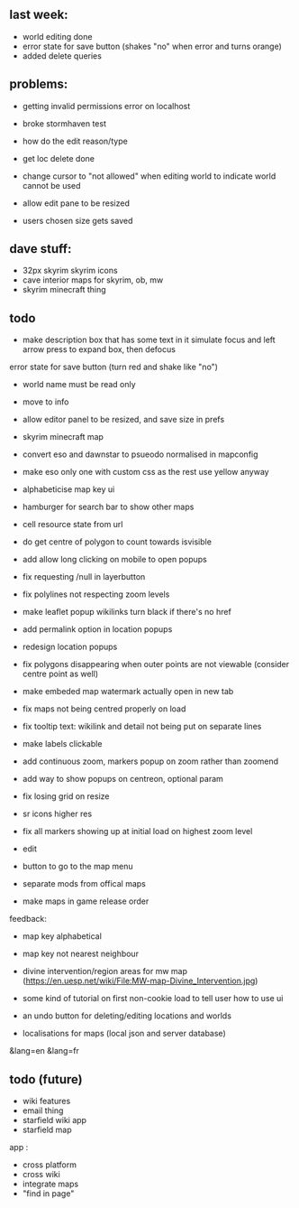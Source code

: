 
## last week:

- world editing done
- error state for save button (shakes "no" when error and turns orange)
- added delete queries

## problems:
- getting invalid permissions error on localhost
- broke stormhaven test
- how do the edit reason/type
- get loc delete done


- change cursor to "not allowed" when editing world to indicate world cannot be used
- allow edit pane to be resized
- users chosen size gets saved


## dave stuff:

- 32px skyrim skyrim icons
- cave interior maps for skyrim, ob, mw
- skyrim minecraft thing


## todo


- make description box that has some text in it simulate focus and left arrow press to expand box, then defocus


error state for save button (turn red and shake like "no")


- world name must be read only
- move to info

- allow editor panel to be resized, and save size in prefs

- skyrim minecraft map
- convert eso and dawnstar to psueodo normalised in mapconfig



- make eso only one with custom css as the rest use yellow anyway



- alphabeticise map key ui
- hamburger for search bar to show other maps

- cell resource state from url
- do get centre of polygon to count towards isvisible
- add allow long clicking on mobile to open popups
- fix requesting /null in layerbutton
- fix polylines not respecting zoom levels
- make leaflet popup wikilinks turn black if there's no href
- add permalink option in location popups
- redesign location popups
- fix polygons disappearing when outer points are not viewable (consider centre point as well)
- make embeded map watermark actually open in new tab
- fix maps not being centred properly on load
- fix tooltip text: wikilink and detail not being put on separate lines
- make labels clickable
- add continuous zoom, markers popup on zoom rather than zoomend
- add way to show popups on centreon, optional param
- fix losing grid on resize
- sr icons higher res
- fix all markers showing up at initial load on highest zoom level
- edit
- button to go to the map menu
- separate mods from offical maps
- make maps in game release order

feedback:
- map key alphabetical
- map key not nearest neighbour
- divine intervention/region areas for mw map (https://en.uesp.net/wiki/File:MW-map-Divine_Intervention.jpg)
- some kind of tutorial on first non-cookie load to tell user how to use ui
- an undo button for deleting/editing locations and worlds


- localisations for maps (local json and server database)

&lang=en
&lang=fr


## todo (future)
- wiki features
- email thing
- starfield wiki app
- starfield map

app :
- cross platform
- cross wiki
- integrate maps
- "find in page"